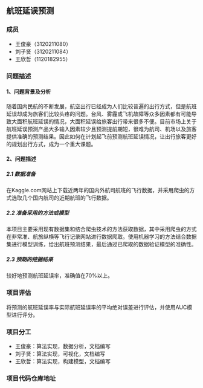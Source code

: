## 航班延误预测

### 成员

- 王俊豪（3120211080）
- 刘子贤（3120211084）
- 王欣哲（1120182955）

### 问题描述

#### 1、问题背景及分析


随着国内民航的不断发展，航空出行已经成为人们比较普遍的出行方式，但是航班延误却成为旅客们比较头疼的问题。台风、雾霾或飞机故障等众多因素都有可能导致大面积航班延误的情况，大面积延误给旅客出行带来很多不便。目前市场上关于航班延误预测产品大多输入因素较少且预测提前期短，很难为航司、机场以及旅客提供准确的预测结果。因此如何在计划起飞前预测航班延误情况，让出行旅客更好的规划出行方式，成为一个重大课题。


#### 2、问题描述

##### 2.1 数据准备

在Kaggle.com网站上下载近两年的国内外航司航班的飞行数据，并采用爬虫的方式选取几个国内航司的近期航班的飞行数据。

##### 2.2 准备采用的方法或模型

本项目主要采用现有数据集和结合爬虫技术的方法获取数据，其中采用爬虫的方式在非常准、航旅纵横等飞行记录网站进行数据爬取。使用机器学习的方法结合数据集进行模型训练，给出航班预测结果，最后通过已爬取的数据验证模型的准确性。

##### 2.3 预期的挖掘结果

较好地预测航班延误率，准确值在70%以上。

### 项目评估

将预测的航班延误率与实际航班延误率的平均绝对误差进行评估，并使用AUC模型进行评分。

### 项目分工

- 王俊豪：算法实现，数据分析，文档编写
- 刘子贤：算法实现，可视化，文档编写
- 王欣哲：算法实现，构建模型，文档编写

### 项目代码仓库地址





